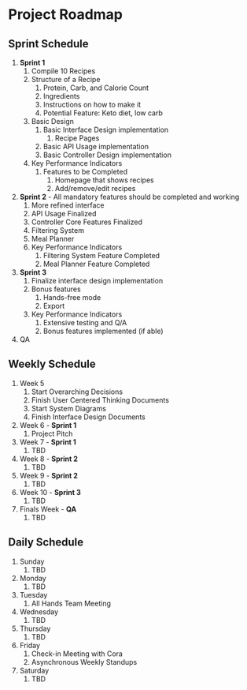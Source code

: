 
# Project Roadmap

## Sprint Schedule
1. **Sprint 1**
    1. Compile 10 Recipes
    2. Structure of a Recipe 
        1. Protein, Carb, and Calorie Count
        2. Ingredients
        3. Instructions on how to make it
        4. Potential Feature: Keto diet, low carb
    3. Basic Design
        1. Basic Interface Design implementation
            1. Recipe Pages 
        2. Basic API Usage implementation
        3. Basic Controller Design implementation
    4. Key Performance Indicators
        1. Features to be Completed
            1. Homepage that shows recipes
            2. Add/remove/edit recipes
2. **Sprint 2** - All mandatory features should be completed and working
    1. More refined interface
    2. API Usage Finalized
    3. Controller Core Features Finalized 
    4. Filtering System
    5. Meal Planner
    6. Key Performance Indicators
        1. Filtering System Feature Completed
        2. Meal Planner Feature Completed
3. **Sprint 3**
    1. Finalize interface design implementation
    2. Bonus features
        1. Hands-free mode
        2. Export 
    3. Key Performance Indicators
        1. Extensive testing and Q/A
        2. Bonus features implemented (if able)
4. QA

## Weekly Schedule
1. Week 5
    1. Start Overarching Decisions
    2. Finish User Centered Thinking Documents
    3. Start System Diagrams
    4. Finish Interface Design Documents
2. Week 6 - **Sprint 1**
    1. Project Pitch
3. Week 7 -  **Sprint 1**
    1. TBD
4. Week 8 - **Sprint 2**
    1. TBD
5. Week 9 - **Sprint 2**
    1. TBD
6. Week 10 - **Sprint 3**
    1. TBD
7. Finals Week - **QA**
    1. TBD

## Daily Schedule
1. Sunday
    1. TBD
2. Monday
    1. TBD
3. Tuesday
    1. All Hands Team Meeting
4. Wednesday
    1. TBD
5. Thursday
    1. TBD
6. Friday
    1. Check-in Meeting with Cora
    2. Asynchronous Weekly Standups
7. Saturday
    1. TBD
